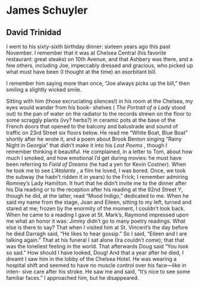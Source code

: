# James Schuyler
## David Trinidad
I went to his sixty-sixth birthday
dinner: sixteen years ago this past
November. I remember that it was at
Chelsea Central (his favorite restaurant:
great steaks) on 10th Avenue, and
that Ashbery was there, and a few
others, including Joe, impeccably
dressed and gracious, who picked up
what must have been (I thought
at the time) an exorbitant bill.

I remember him saying more than
once, “Joe always picks up the bill,”
then smiling a slightly wicked smile.

Sitting with him (those excruciating
silences!) in his room at the Chelsea,
my eyes would wander from his book-
shelves ( _The Portrait of a Lady_ stood out)
to the pan of water on the radiator
to the records strewn on the floor
to some scraggly plants (ivy? herbs?)
in ceramic pots at the base of the French
doors that opened to the balcony and
balustrade and sound of traffic on 23rd
Street six floors below. He read me
“White Boat, Blue Boat” shortly after he
wrote it, and a poem about Brook Benton
singing “Rainy Night in Georgia” that
didn’t make it into his _Last Poems_ , though
I remember thinking it beautiful. He
complained, in a letter to Tom, about
how much I smoked, and how emotional
I’d get during movies: he must have been
referring to _Field of Dreams_ (he had a yen
for Kevin Costner). When he took me
to see _L'Atalante_ , a film he loved, I was
bored. Once, we took the subway (he
hadn’t ridden it in years) to the Frick;
I remember admiring Romney’s Lady
Hamilton. It hurt that he didn’t invite
me to the dinner after his Dia reading
or to the reception after his reading at the
92nd Street Y, though he did, at the latter,
read “Mood Indigo,” dedicated to me.
When he said my name from the stage,
Joan and Eileen, sitting to my left, turned
and stared at me; frozen by the enormity
of the moment, I couldn’t look back.
When he came to a reading I gave at
St. Mark’s, Raymond impressed upon
me what an honor it was: Jimmy didn’t
go to many poetry readings. What else
is there to say? That when I visited him
at St. Vincent’s the day before he died
Darragh said, “He likes to hear gossip.”
So I said, “Eileen and I are talking again.”
That at his funeral I sat alone (Ira couldn’t
come); that that was the loneliest feeling
in the world. That afterwards Doug said
“You look so sad.” How should I have
looked, Doug! And that a year after he
died, I dreamt I saw him in the lobby of
the Chelsea Hotel. He was wearing a
hospital shift and seemed to have no
muscle control over his face—like in inten-
sive care after his stroke. He saw me
and said, “It’s nice to see some familiar
faces.” I approached him, but he
disappeared.